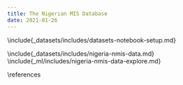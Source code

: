 ```yaml
---
title: The Nigerian MIS Database
date: 2021-01-26
---
```


\include{_datasets/includes/datasets-notebook-setup.md}

\include{_datasets/includes/nigeria-nmis-data.md}
\include{_ml/includes/nigeria-nmis-data-explore.md}

\references
